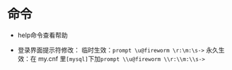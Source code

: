 # 命令

* help命令查看帮助 

* 登录界面提示符修改：
  临时生效：`prompt \u@fireworm \r:\m:\s->`
  永久生效：在 my.cnf 里`[mysql]`下加`prompt \\u@fireworm \\r:\\m:\\s->`
